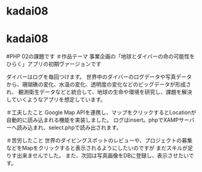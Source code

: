 # kadai08
# kadai08
#PHP 02の課題です
＃作品テーマ
事業企画の「地球とダイバーの命の可能性をひらく」アプリの初期ヴァージョンです

ダイバーはログを毎回つけます。
世界中のダイバーのログデータや写真データから、珊瑚礁の変化、水温の変化、透明度の変化などのビッグデータが形成され、
観測衛生データなどと統合して、地球の生命や環境を研究し、課題を解決していくようなアプリを想定しています。

＃工夫したこと
Google Map APIを連携し、マップをクリックするとLocationが自動的に読み込まれる機能を実装しました。
ログはinsert。phpでXAMPサーバーへ読み込まれ、select.phpで読み出されます。

＃苦労したこと
世界のダイビングスポットのレビューや、プロジェクトの募集などをMapをクリックすると表示されるようにしたいのですが
まだスキルが足りす出来ませんでした。
また、次回は写真画像をDBに登録し、表示させたいです。